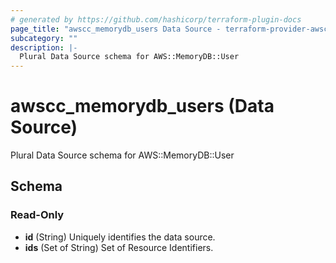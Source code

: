 ```yaml
---
# generated by https://github.com/hashicorp/terraform-plugin-docs
page_title: "awscc_memorydb_users Data Source - terraform-provider-awscc"
subcategory: ""
description: |-
  Plural Data Source schema for AWS::MemoryDB::User
---
```


# awscc_memorydb_users (Data Source)

Plural Data Source schema for AWS::MemoryDB::User



<!-- schema generated by tfplugindocs -->
## Schema

### Read-Only

- **id** (String) Uniquely identifies the data source.
- **ids** (Set of String) Set of Resource Identifiers.


